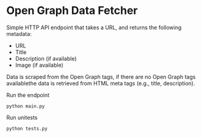 # Open Graph Data Fetcher

Simple HTTP API endpoint that takes a URL, and returns the following metadata:
<ul>
<li>URL</li>
<li>Title</li>
<li>Description (if available)</li>
<li>Image (if available)</li>
</ul>


Data is scraped from the Open Graph tags, if there are no Open Graph tags availablethe data is retrieved from HTML meta tags (e.g., title, description).


Run the endpoint

```
python main.py 
```

Run unitests
```
python tests.py 
```
